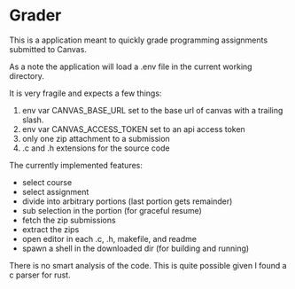 # Grader

This is a application meant to quickly grade programming assignments submitted to Canvas.

As a note the application will load a .env file in the current working directory.

It is very fragile and expects a few things:

1. env var CANVAS_BASE_URL set to the base url of canvas with a trailing slash.
1. env var CANVAS_ACCESS_TOKEN set to an api access token
1. only one zip attachment to a submission
1. .c and .h extensions for the source code

The currently implemented features:

- select course
- select assignment
- divide into arbitrary portions (last portion gets remainder)
- sub selection in the portion (for graceful resume)
- fetch the zip submissions
- extract the zips
- open editor in each .c, .h, makefile, and readme
- spawn a shell in the downloaded dir (for building and running)

There is no smart analysis of the code. This is quite possible given I found a c parser for rust.

